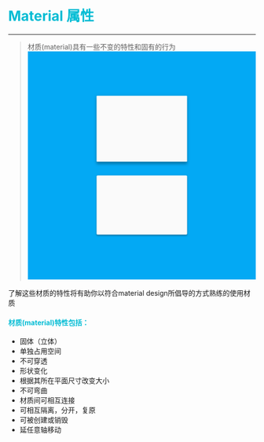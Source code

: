 <h1 style="color:#00bcd4;">Material 属性</h1>
<hr style="height:1px;"></hr>

> 材质(material)具有一些不变的特性和固有的行为
![](/assets/what_is_material_material_properties.png)

了解这些材质的特性将有助你以符合material design所倡导的方式熟练的使用材质

<h4 style="color:#00bcd4">材质(material)特性包括：</h4>

* 固体（立体）
* 单独占用空间
* 不可穿透
* 形状变化
* 根据其所在平面尺寸改变大小
* 不可弯曲
* 材质间可相互连接
* 可相互隔离，分开，复原
* 可被创建或销毁
* 延任意轴移动



